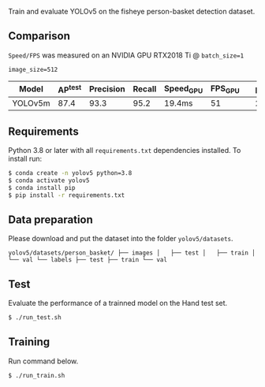 

Train and evaluate YOLOv5 on the fisheye person-basket detection dataset.

## Comparison

`Speed/FPS` was measured on an NVIDIA GPU RTX2018 Ti @ `batch_size=1`

`image_size=512`

| Model | AP<sup>test</sup> | Precision| Recall | Speed<sub>GPU</sub> | FPS<sub>GPU</sub> || params | FLOPS |
|---------- |------ |------ |------ | -------- | ------| ------ |------  |  :------: |
| YOLOv5m | 87.4     | 93.3   | 95.2    | 19.4ms     | 51     || 21.8M  | 39.4B


## Requirements

Python 3.8 or later with all `requirements.txt` dependencies installed. To install run:
```bash
$ conda create -n yolov5 python=3.8
$ conda activate yolov5
$ conda install pip
$ pip install -r requirements.txt
```

## Data preparation

Please download and put the dataset into the folder `yolov5/datasets`.

`yolov5/datasets/person_basket/
├── images
│   ├── test
│   ├── train
│   └── val
└── labels
    ├── test
    ├── train
    └── val`

## Test

Evaluate the performance of a trainned model on the Hand test set.
```bash
$ ./run_test.sh
```

## Training

Run command below.
```bash
$ ./run_train.sh                                   
```
